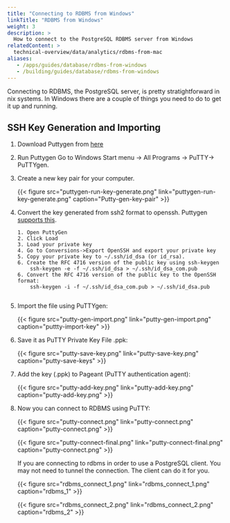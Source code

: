 ```yaml
---
title: "Connecting to RDBMS from Windows"
linkTitle: "RDBMS from Windows"
weight: 3
description: >
  How to connect to the PostgreSQL RDBMS server from Windows   
relatedContent: >
  technical-overview/data/analytics/rdbms-from-mac
aliases:
   - /apps/guides/database/rdbms-from-windows
   - /building/guides/database/rdbms-from-windows
---
```

Connecting to RDBMS, the PostgreSQL server, is pretty stratightforward in nix systems. In Windows there are a couple of things you need to do to get it up and running. 

## SSH Key Generation and Importing

1. Download Puttygen from [here](https://www.ssh.com/ssh/putty/download)

2. Run Puttygen Go to Windows Start menu → All Programs → PuTTY→ PuTTYgen.

3. Create a new key pair for your computer. 

    {{< figure src="puttygen-run-key-generate.png" link="puttygen-run-key-generate.png" caption="Putty-gen-key-pair" >}}

4. Convert the key generated from ssh2 format to openssh. Puttygen [supports this](https://stackoverflow.com/questions/2224066/how-to-convert-ssh-keypairs-generated-using-puttygen-windows-into-key-pairs-us/2224204#2224204).

    ```
    1. Open PuttyGen
    2. Click Load
    3. Load your private key
    4. Go to Conversions->Export OpenSSH and export your private key
    5. Copy your private key to ~/.ssh/id_dsa (or id_rsa).
    6. Create the RFC 4716 version of the public key using ssh-keygen
        ssh-keygen -e -f ~/.ssh/id_dsa > ~/.ssh/id_dsa_com.pub
    6. Convert the RFC 4716 version of the public key to the OpenSSH format:
        ssh-keygen -i -f ~/.ssh/id_dsa_com.pub > ~/.ssh/id_dsa.pub
        
    ```

5. Import the file using PuTTYgen:

    {{< figure src="putty-gen-import.png" link="putty-gen-import.png" caption="puttty-import-key" >}}

6. Save it as PuTTY Private Key File .ppk:

    {{< figure src="putty-save-key.png" link="putty-save-key.png" caption="putty-save-keys" >}}

7. Add the key (.ppk) to Pageant (PuTTY authentication agent):

    {{< figure src="putty-add-key.png" link="putty-add-key.png" caption="putty-add-key.png" >}}

8. Now you can connect to RDBMS using PuTTY:

    {{< figure src="putty-connect.png" link="putty-connect.png" caption="putty-connect.png" >}}
    
    {{< figure src="putty-connect-final.png" link="putty-connect-final.png" caption="putty-connect.png" >}}
    
    If you are connecting to rdbms in order to use a PostgreSQL client. You may not need to tunnel the connection. The client can do it for you. 
    
    {{< figure src="rdbms_connect_1.png" link="rdbms_connect_1.png" caption="rdbms_1" >}}
    
    {{< figure src="rdbms_connect_2.png" link="rdbms_connect_2.png" caption="rdbms_2" >}}
